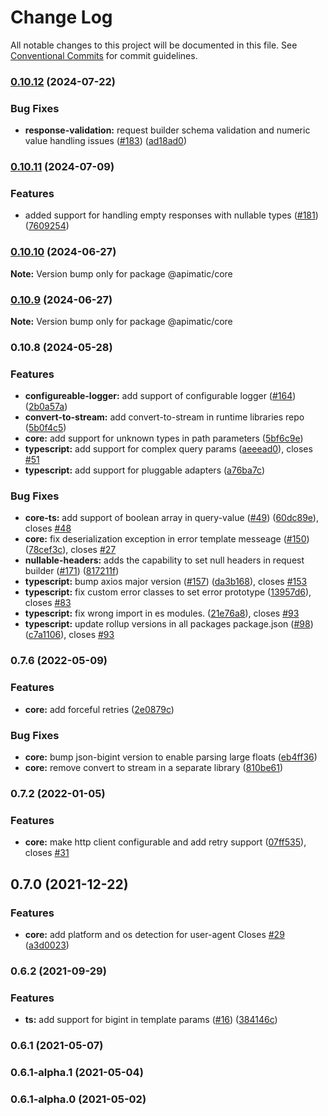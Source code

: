 # Change Log

All notable changes to this project will be documented in this file.
See [Conventional Commits](https://conventionalcommits.org) for commit guidelines.

### [0.10.12](https://github.com/apimatic/apimatic-js-runtime/compare/@apimatic/core@0.10.11...@apimatic/core@0.10.12) (2024-07-22)

### Bug Fixes

- **response-validation:** request builder schema validation and numeric value handling issues ([#183](https://github.com/apimatic/apimatic-js-runtime/issues/183)) ([ad18ad0](https://github.com/apimatic/apimatic-js-runtime/commit/ad18ad0e222209b76538fe7f6832f97858f74e0e))

### [0.10.11](https://github.com/apimatic/apimatic-js-runtime/compare/@apimatic/core@0.10.10...@apimatic/core@0.10.11) (2024-07-09)

### Features

- added support for handling empty responses with nullable types ([#181](https://github.com/apimatic/apimatic-js-runtime/issues/181)) ([7609254](https://github.com/apimatic/apimatic-js-runtime/commit/7609254693425f489e03b4202fe18794d1871b8d))

### [0.10.10](https://github.com/apimatic/apimatic-js-runtime/compare/@apimatic/core@0.10.9...@apimatic/core@0.10.10) (2024-06-27)

**Note:** Version bump only for package @apimatic/core

### [0.10.9](https://github.com/apimatic/apimatic-js-runtime/compare/@apimatic/core@0.10.8...@apimatic/core@0.10.9) (2024-06-27)

**Note:** Version bump only for package @apimatic/core

### 0.10.8 (2024-05-28)

### Features

- **configureable-logger:** add support of configurable logger ([#164](https://github.com/apimatic/apimatic-js-runtime/issues/164)) ([2b0a57a](https://github.com/apimatic/apimatic-js-runtime/commit/2b0a57a60de744159ac6f521311435ffc6f5ab34))
- **convert-to-stream:** add convert-to-stream in runtime libraries repo ([5b0f4c5](https://github.com/apimatic/apimatic-js-runtime/commit/5b0f4c5d9c84c0330ffa2feb98390c43d470909f))
- **core:** add support for unknown types in path parameters ([5bf6c9e](https://github.com/apimatic/apimatic-js-runtime/commit/5bf6c9e0e87ac13334e3d21c5db037a2db912d70))
- **typescript:** add support for complex query params ([aeeead0](https://github.com/apimatic/apimatic-js-runtime/commit/aeeead0a940bc7d78c78155531e3df0ff6cfe9ec)), closes [#51](https://github.com/apimatic/apimatic-js-runtime/issues/51)
- **typescript:** add support for pluggable adapters ([a76ba7c](https://github.com/apimatic/apimatic-js-runtime/commit/a76ba7cbf2602bdc48b758816000330429ac4972))

### Bug Fixes

- **core-ts:** add support of boolean array in query-value ([#49](https://github.com/apimatic/apimatic-js-runtime/issues/49)) ([60dc89e](https://github.com/apimatic/apimatic-js-runtime/commit/60dc89e4cc6b30eedf799e9a763f910e241336f0)), closes [#48](https://github.com/apimatic/apimatic-js-runtime/issues/48)
- **core:** fix deserialization exception in error template messeage ([#150](https://github.com/apimatic/apimatic-js-runtime/issues/150)) ([78cef3c](https://github.com/apimatic/apimatic-js-runtime/commit/78cef3c6f84f8269a8c7995049150e619111e1ff)), closes [#27](https://github.com/apimatic/apimatic-js-runtime/issues/27)
- **nullable-headers:** adds the capability to set null headers in request builder ([#171](https://github.com/apimatic/apimatic-js-runtime/issues/171)) ([817211f](https://github.com/apimatic/apimatic-js-runtime/commit/817211f63f2e92d26db9cdff7b23891befccf78b))
- **typescript:** bump axios major version ([#157](https://github.com/apimatic/apimatic-js-runtime/issues/157)) ([da3b168](https://github.com/apimatic/apimatic-js-runtime/commit/da3b1681f1d317249e3a5e64e58ba4d60cded6d5)), closes [#153](https://github.com/apimatic/apimatic-js-runtime/issues/153)
- **typescript:** fix custom error classes to set error prototype ([13957d6](https://github.com/apimatic/apimatic-js-runtime/commit/13957d6110c8347d07e1692c462619022c30a21f)), closes [#83](https://github.com/apimatic/apimatic-js-runtime/issues/83)
- **typescript:** fix wrong import in es modules. ([21e76a8](https://github.com/apimatic/apimatic-js-runtime/commit/21e76a80e384df2cf399c6b36ca0a4fd2b42bcf4)), closes [#93](https://github.com/apimatic/apimatic-js-runtime/issues/93)
- **typescript:** update rollup versions in all packages package.json ([#98](https://github.com/apimatic/apimatic-js-runtime/issues/98)) ([c7a1106](https://github.com/apimatic/apimatic-js-runtime/commit/c7a1106bfc8e7d10e28dee97fb30a4e2792f21df)), closes [#93](https://github.com/apimatic/apimatic-js-runtime/issues/93)

### 0.7.6 (2022-05-09)

### Features

- **core:** add forceful retries ([2e0879c](https://github.com/apimatic/apimatic-js-runtime/commit/2e0879c44595c9223501437e41509713be61e94e))

### Bug Fixes

- **core:** bump json-bigint version to enable parsing large floats ([eb4ff36](https://github.com/apimatic/apimatic-js-runtime/commit/eb4ff364bfe6fde41b260bb3884e9c8b66e4ef53))
- **core:** remove convert to stream in a separate library ([810be61](https://github.com/apimatic/apimatic-js-runtime/commit/810be610b604ee3b76a07fc428a7fb9539ee08dc))

### 0.7.2 (2022-01-05)

### Features

- **core:** make http client configurable and add retry support ([07ff535](https://github.com/apimatic/apimatic-js-runtime/commit/07ff53524823886b2ae78f30048f1bdf7498955a)), closes [#31](https://github.com/apimatic/apimatic-js-runtime/issues/31)

## 0.7.0 (2021-12-22)

### Features

- **core:** add platform and os detection for user-agent Closes [#29](https://github.com/apimatic/apimatic-js-runtime/issues/29) ([a3d0023](https://github.com/apimatic/apimatic-js-runtime/commit/a3d00236254c4c5391e9b5db73a0af351d4382cc))

### 0.6.2 (2021-09-29)

### Features

- **ts:** add support for bigint in template params ([#16](https://github.com/apimatic/apimatic-js-runtime/issues/16)) ([384146c](https://github.com/apimatic/apimatic-js-runtime/commit/384146c4af24d9ffdbfb9ecad18b8686c37240f5))

### 0.6.1 (2021-05-07)

### 0.6.1-alpha.1 (2021-05-04)

### 0.6.1-alpha.0 (2021-05-02)

